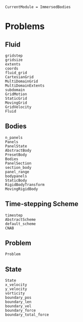 ```@meta
CurrentModule = ImmersedBodies
```

# Problems

## Fluid

```@docs
gridstep
gridsize
extents
coords
fluid_grid
CartesianGrid
MultiDomainGrid
MultiDomainExtents
subdomain
GridMotion
StaticGrid
MovingGrid
GridVelocity
Fluid
```

## Bodies

```@docs
n_panels
Panels
PanelState
AbstractBody
PresetBody
Bodies
PanelSection
section_body
panel_range
bodypanels
StaticBody
RigidBodyTransform
MovingRigidBody
```

## Time-stepping Scheme

```@docs
timestep
AbstractScheme
default_scheme
CNAB
```

## Problem

```@docs
Problem
```

## State

```@docs
State
x_velocity
y_velocity
vorticity
boundary_pos
boundary_len
boundary_vel
boundary_force
boundary_total_force
```
